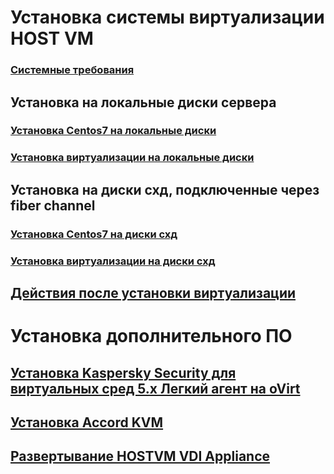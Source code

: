 
# Установка системы виртуализации HOST VM

### [Системные требования](requirements.md)

## Установка на локальные диски сервера

### [Установка Centos7 на локальные диски](installation-Centos7-on-local-disks.md)

### [Установка виртуализации на локальные диски](instalation-hostvm-on-local-disks.md)

## Установка на диски схд, подключенные через fiber channel

### [Установка Centos7 на диски схд](installation-Centos7.md)

### [Установка виртуализации на диски схд](instalation-hostvm.md)

## [Действия после установки виртуализации](after-install.md)

# Установка дополнительного ПО

## [Установка Kaspersky Security для виртуальных сред 5.х Легкий агент на oVirt](installation-KSC.md)

## [Установка Accord KVM](installation-AccordKVM.md)

## [Развертывание HOSTVM VDI Appliance](installation-UDS-appliance.md)
